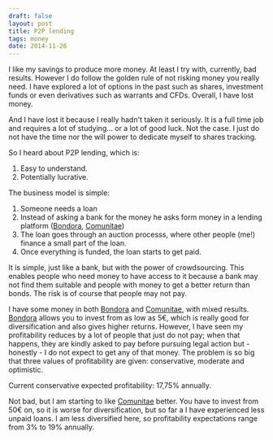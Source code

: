 ```yaml
---
draft: false
layout: post
title: P2P lending
tags: money
date: 2014-11-26
---
```

I like my savings to produce more money. At least I try with, currently, bad results. However I do follow the golden rule of not risking money you really need. I have explored a lot of options in the past such as shares, investment funds or even derivatives such as warrants and CFDs. Overall, I have lost money.

And I have lost it because I really hadn't taken it seriously. It is a full time job and requires a lot of studying... or a lot of good luck. Not the case. I just do not have the time nor the will power to dedicate myself to shares tracking.

So I heard about P2P lending, which is:
1. Easy to understand.
2. Potentially lucrative.

The business model is simple:
1. Someone needs a loan
2. Instead of asking a bank for the money he asks form money in a lending platform ([Bondora], [Comunitae])
3. The loan goes through an auction processs, where other people (me!) finance a small part of the loan.
4. Once everything is funded, the loan starts to get paid.

It is simple, just like a bank, but with the power of crowdsourcing. This enables people who need money to have access to it because a bank may not find them suitable and people with money to get a better return than bonds. The risk is of course that people may not pay.

I have some money in both [Bondora] and [Comunitae], with mixed results. [Bondora] allows you to invest from as low as 5€, which is really good for diversification and also gives higher returns. However, I have seen my profitability reduces by a lot of people that just do not pay; when that happens, they are kindly asked to pay before pursuing legal action but - honestly - I do not expect to get any of that money.
The problem is so big that three values of profitability are given: conservative, moderate and optimistic.

Current conservative expected profitability: 17,75% annually.

Not bad, but I am starting to like [Comunitae] better. You have to invest from 50€ on, so it is worse for diversification, but so far a I have experienced less unpaid loans. I am less diversified here, so profitability expectations range from 3% to 19% annually.

[Bondora]: https://www.bondora.ee/  "Bondora"
[Comunitae]: https://www.comunitae.es/  "Comunitae"